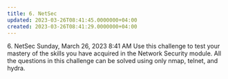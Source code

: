 ```yaml
---
title: 6. NetSec
updated: 2023-03-26T08:41:45.0000000+04:00
created: 2023-03-26T08:41:29.0000000+04:00
---
```


6\. NetSec
Sunday, March 26, 2023
8:41 AM
Use this challenge to test your mastery of the skills you have acquired in the Network Security module. All the questions in this challenge can be solved using only nmap, telnet, and hydra.

